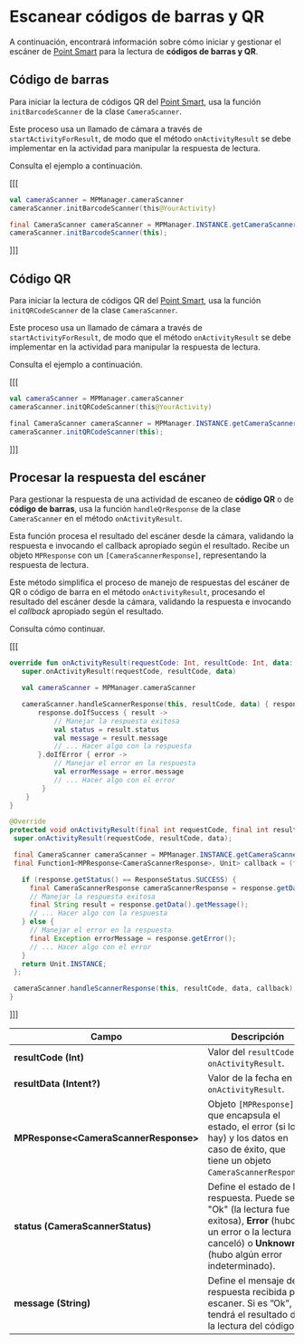 # Escanear códigos de barras y QR

A continuación, encontrará información sobre cómo iniciar y gestionar el escáner de [Point Smart](/developers/pt/docs/mp-point/landing) para la lectura de **códigos de barras y QR**.

## Código de barras

Para iniciar la lectura de códigos QR del [Point Smart](/developers/es/docs/mp-point/landing), usa la función `initBarcodeScanner` de la clase `CameraScanner`. 

Este proceso usa un llamado de cámara a través de `startActivityForResult`, de modo que el método `onActivityResult` se debe implementar en la actividad para manipular la respuesta de lectura.

Consulta el ejemplo a continuación.

[[[
```kotlin
val cameraScanner = MPManager.cameraScanner
cameraScanner.initBarcodeScanner(this@YourActivity)
```
```java
final CameraScanner cameraScanner = MPManager.INSTANCE.getCameraScanner();
cameraScanner.initBarcodeScanner(this);
```
]]]

## Código QR

Para iniciar la lectura de códigos QR del [Point Smart](/developers/es/docs/mp-point/landing), usa la función `initQRCodeScanner` de la clase `CameraScanner`. 

Este proceso usa un llamado de cámara a través de `startActivityForResult`, de modo que el método `onActivityResult` se debe implementar en la actividad para manipular la respuesta de lectura.

Consulta el ejemplo a continuación.

[[[
```kotlin
val cameraScanner = MPManager.cameraScanner
cameraScanner.initQRCodeScanner(this@YourActivity)
```
```java
final CameraScanner cameraScanner = MPManager.INSTANCE.getCameraScanner();
cameraScanner.initQRCodeScanner(this);
```
]]]

## Procesar la respuesta del escáner

Para gestionar la respuesta de una actividad de escaneo de **código QR** o de **código de barras**, usa la función `handleQrResponse` de la clase `CameraScanner` en el método `onActivityResult`. 

Esta función procesa el resultado del escáner desde la cámara, validando la respuesta e invocando el callback apropiado según el resultado. Recibe un objeto `MPResponse` con un `[CameraScannerResponse]`, representando la respuesta de lectura.

Este método simplifica el proceso de manejo de respuestas del escáner de QR o código de barra en el método `onActivityResult`, procesando el resultado del escáner desde la cámara, validando la respuesta e invocando el _callback_ apropiado según el resultado.

Consulta cómo continuar.

[[[
```kotlin
override fun onActivityResult(requestCode: Int, resultCode: Int, data: Intent?) {
   super.onActivityResult(requestCode, resultCode, data)

   val cameraScanner = MPManager.cameraScanner

   cameraScanner.handleScannerResponse(this, resultCode, data) { response ->
       response.doIfSuccess { result ->
           // Manejar la respuesta exitosa
           val status = result.status
           val message = result.message
           // ... Hacer algo con la respuesta
       }.doIfError { error ->
           // Manejar el error en la respuesta
           val errorMessage = error.message
           // ... Hacer algo con el error
        }
    }
}
```
```java
@Override
protected void onActivityResult(final int requestCode, final int resultCode, final Intent data) {
 super.onActivityResult(requestCode, resultCode, data);

 final CameraScanner cameraScanner = MPManager.INSTANCE.getCameraScanner();
 final Function1<MPResponse<CameraScannerResponse>, Unit> callback = (final MPResponse<CameraScannerResponse> response) -> {

   if (response.getStatus() == ResponseStatus.SUCCESS) {
     final CameraScannerResponse cameraScannerResponse = response.getData();
     // Manejar la respuesta exitosa
     final String result = response.getData().getMessage();
     // ... Hacer algo con la respuesta
   } else {
     // Manejar el error en la respuesta
     final Exception errorMessage = response.getError();
     // ... Hacer algo con el error
   }
   return Unit.INSTANCE;
 };

 cameraScanner.handleScannerResponse(this, resultCode, data, callback);
}
```
]]]

|Campo|Descripción|
|---|---|
|**resultCode (Int)**| Valor del `resultCode` en `onActivityResult`.|
|**resultData (Intent?)**| Valor de la fecha en `onActivityResult`.|
|**MPResponse&lt;CameraScannerResponse&gt;**| Objeto `[MPResponse]` que encapsula el estado, el error (si lo hay) y los datos en caso de éxito, que tiene un objeto `CameraScannerResponse`.|
|**status (CameraScannerStatus)**| Define el estado de la respuesta. Puede ser "Ok" (la lectura fue exitosa), **Error** (hubo un error o la lectura se canceló) o **Unknown** (hubo algún error indeterminado).|
|**message (String)**| Define el mensaje de la respuesta recibida por escaner. Si es ”Ok”, tendrá el resultado de la lectura del código.|